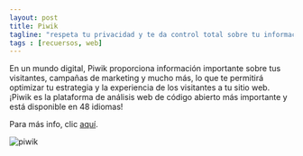 ```yaml
---
layout: post
title: Piwik
tagline: "respeta tu privacidad y te da control total sobre tu información."
tags : [recuersos, web]
---
```


En un mundo digital, Piwik proporciona información importante sobre tus visitantes, campañas de marketing y mucho más, lo que te permitirá optimizar tu estrategia y la experiencia de los visitantes a tu sitio web. ¡Piwik es la plataforma de análisis web de código abierto más importante y está disponible en 48 idiomas!

Para más info, clic [aquí](http://es.piwik.org/).

![piwik][id]

[id]: http://piwik.org/wp-content/themes/piwik/img/logo_subpage.png "Piwik, Liberando el análisis web"